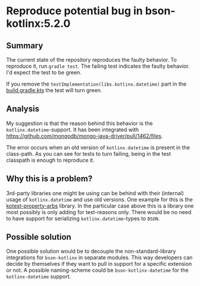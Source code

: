 # Reproduce potential bug in bson-kotlinx:5.2.0

## Summary

The current state of the repository reproduces the faulty behavior.
To reproduce it, run `gradle test`. The failing test indicates the faulty behavior.
I'd expect the test to be green.

If you remove the `testImplementation(libs.kotlinx.datetime)` part in the [build.gradle.kts](lib/build.gradle.kts)
the test will turn green.

## Analysis

My suggestion is that the reason behind this behavior is the `kotlinx.datetime`-support.
It has been integrated with https://github.com/mongodb/mongo-java-driver/pull/1462/files.

The error occurs when an old version of `kotlinx.datetime` is present in the class-path.
As you can see for tests to turn failing, being in the test classpath is enough to reproduce it.

## Why this is a problem?

3rd-party libraries one might be using can be behind with their (internal) usage of `kotlinx.datetime` and use old
versions. One example for this is the [kotest-property-arbs](https://github.com/kotest/kotest-property-arbs) library.
In the particular case above this is a library one most possibly is only adding for test-reasons only. There would be no
need to have support for serializing `kotlinx.datetime`-types to `BSON`.

## Possible solution

One possible solution would be to decouple the non-standard-library integrations for `bson-kotlinx` in separate modules.
This way developers can decide by themselves if they want to pull in support for a specific extension or not.
A possible naming-scheme could be `bson-kotlinx-datetime` for the `kotlinx-datetime` support.
